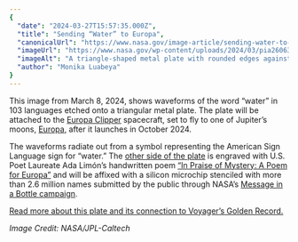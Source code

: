 ```yaml
---
{
  "date": "2024-03-27T15:57:35.000Z",
  "title": "Sending “Water” to Europa",
  "canonicalUrl": "https://www.nasa.gov/image-article/sending-water-to-europa/",
  "imageUrl": "https://www.nasa.gov/wp-content/uploads/2024/03/pia26063orig.jpg",
  "imageAlt": "A triangle-shaped metal plate with rounded edges against a black background. The silver-colored plate has waveforms, visual representation of sound waves, radiating out from a circular symbol toward the edges of the plate.",
  "author": "Monika Luabeya"
}
---
```


This image from March 8, 2024, shows waveforms of the word “water” in 103 languages etched onto a triangular metal plate. The plate will be attached to the [Europa Clipper](https://europa.nasa.gov/spacecraft/meet-europa-clipper/) spacecraft, set to fly to one of Jupiter’s moons, [Europa](https://europa.nasa.gov/), after it launches in October 2024.

The waveforms radiate out from a symbol representing the American Sign Language sign for “water.” The [other side of the plate](https://photojournal.jpl.nasa.gov/catalog/PIA26062) is engraved with U.S. Poet Laureate Ada Limón’s handwritten poem [“In Praise of Mystery: A Poem for Europa”](https://www.youtube.com/watch?v=EgWbeDNPD6o) and will be affixed with a silicon microchip stenciled with more than 2.6 million names submitted by the public through NASA’s [Message in a Bottle campaign](https://europa.nasa.gov/message-in-a-bottle/join-us/).

[Read more about this plate and its connection to Voyager’s Golden Record.](https://photojournal.jpl.nasa.gov/catalog/PIA26063)

_Image Credit: NASA/JPL-Caltech_
